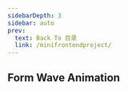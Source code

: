 ```yaml
---
sidebarDepth: 3
sidebar: auto
prev:
  text: Back To 目录
  link: /minifrontendproject/
---
```




## Form Wave Animation